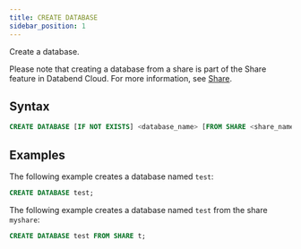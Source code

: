```yaml
---
title: CREATE DATABASE
sidebar_position: 1
---
```


Create a database.

Please note that creating a database from a share is part of the Share feature in Databend Cloud. For more information, see [Share](../08-share/index.md).

## Syntax

```sql
CREATE DATABASE [IF NOT EXISTS] <database_name> [FROM SHARE <share_name>]
```

## Examples

The following example creates a database named `test`:

```sql
CREATE DATABASE test;
```

The following example creates a database named `test` from the share `myshare`:

```sql
CREATE DATABASE test FROM SHARE t;
```